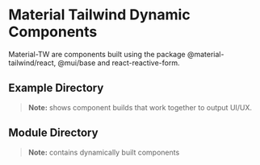 # Material Tailwind Dynamic Components

Material-TW are components built using the package @material-tailwind/react, @mui/base and react-reactive-form.

## Example Directory
> **Note:** shows component builds that work together to output UI/UX.

## Module Directory
> **Note:** contains dynamically built components
